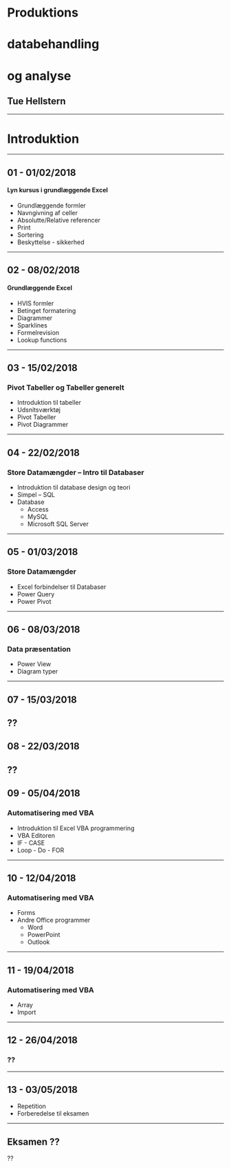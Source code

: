 # Produktions 
# databehandling
# og analyse

## Tue Hellstern
---

# Introduktion

---
## 01 - 01/02/2018 
#### Lyn kursus i grundlæggende Excel
* Grundlæggende formler
* Navngivning af celler
* Absolutte/Relative referencer
* Print
* Sortering
* Beskyttelse - sikkerhed
---

## 02 - 08/02/2018
#### Grundlæggende Excel
* HVIS formler
* Betinget formatering
* Diagrammer
* Sparklines
* Formelrevision
* Lookup functions
---

## 03 - 15/02/2018
### Pivot Tabeller og Tabeller generelt
* Introduktion til tabeller
* Udsnitsværktøj
* Pivot Tabeller
* Pivot Diagrammer
---

## 04 - 22/02/2018
### Store Datamængder – Intro til Databaser
* Introduktion til database design og teori
* Simpel – SQL
* Database
	* Access
	* MySQL
	* Microsoft SQL Server
---

## 05 - 01/03/2018
### Store Datamængder
* Excel forbindelser til Databaser
* Power Query
* Power Pivot
---

## 06 - 08/03/2018
### Data præsentation
* Power View
* Diagram typer
---

## 07 - 15/03/2018
??
---

## 08 - 22/03/2018
??
---

## 09 - 05/04/2018
### Automatisering med VBA
* Introduktion til Excel VBA programmering
* VBA Editoren
* IF - CASE
* Loop - Do - FOR
---

## 10 - 12/04/2018
### Automatisering med VBA
* Forms
* Andre Office programmer
	* Word
	* PowerPoint
	* Outlook
---

## 11 - 19/04/2018
### Automatisering med VBA
* Array
* Import
---

## 12 - 26/04/2018
### ??
---

## 13 - 03/05/2018
* Repetition 
* Forberedelse til eksamen
---

## Eksamen ??
??
